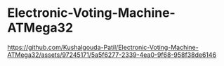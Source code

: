 # Electronic-Voting-Machine-ATMega32



https://github.com/Kushalgouda-Patil/Electronic-Voting-Machine-ATMega32/assets/97245171/5a5f6277-2339-4ea0-9f68-958f38de6146


